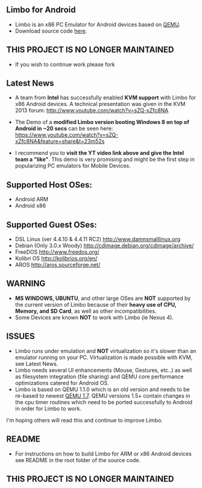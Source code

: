 ## Limbo for Android ##
  * Limbo is an x86 PC Emulator for Android devices based on [QEMU](http://wiki.qemu.org/).
  * Download source code [here](https://code.google.com/p/limbo-android/source/checkout).

## THIS PROJECT IS NO LONGER MAINTAINED ##
  * If you wish to continue work please fork

## Latest News ##
  * A team from **Intel** has successfully enabled **KVM support** with Limbo for x86 Android devices. A technical presentation was given in the KVM 2013 forum: http://www.youtube.com/watch?v=sZQ-xZfc8NA

  * The Demo of a **modified Limbo version booting Windows 8 on top of Android in ~20 secs** can be seen here: https://www.youtube.com/watch?v=sZQ-xZfc8NA&feature=share&t=23m52s

  * I recommend you to **visit the YT video link above and give the Intel team a "like"**. This demo is very promising and might be the first step in popularizing PC emulators for Mobile Devices.

## Supported Host OSes: ##
  * Android ARM
  * Android x86

## Supported Guest OSes: ##
  * DSL Linux (ver 4.4.10 & 4.4.11 RC2) http://www.damnsmalllinux.org
  * Debian (Only 3.0.x Woody) http://cdimage.debian.org/cdimage/archive/
  * FreeDOS http://www.freedos.org/
  * Kolibri OS http://kolibrios.org/en/
  * AROS http://aros.sourceforge.net/

## WARNING ##
  * **MS WINDOWS, UBUNTU**, and other large OSes are **NOT** supported by the current version of Limbo because of their **heavy use of CPU, Memory, and SD Card**, as well as other incompatibilities.
  * Some Devices are known **NOT** to work with Limbo (ie Nexus 4).

## ISSUES ##
  * Limbo runs under emulation and **NOT** virtualization so it's slower than an emulator running on your PC. Virtualization is made possible with KVM, see Latest News.
  * Limbo needs several UI enhancements (Mouse, Gestures, etc..) as well as filesystem integration (file sharing) and QEMU core performance optimizations catered for Android OS.
  * Limbo is based on QEMU 1.1.0 which is an old version and needs to be re-based to newest [QEMU 1.7](http://wiki.qemu.org/Download). QEMU versions 1.5+ contain changes in the cpu timer routines which need to be ported successfully to Android in order for Limbo to work.

I'm hoping others will read this and continue to improve Limbo.

## README ##
  * For instructions on how to build Limbo for ARM or x86 Android devices see README in the root folder of the source code.

##  THIS PROJECT IS NO LONGER MAINTAINED 